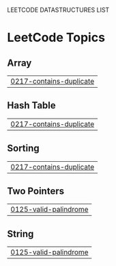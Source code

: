 LEETCODE DATASTRUCTURES LIST 

<!---LeetCode Topics Start-->
# LeetCode Topics
## Array
|  |
| ------- |
| [0217-contains-duplicate](https://github.com/nikkitha0806/Data_structures/tree/master/0217-contains-duplicate) |
## Hash Table
|  |
| ------- |
| [0217-contains-duplicate](https://github.com/nikkitha0806/Data_structures/tree/master/0217-contains-duplicate) |
## Sorting
|  |
| ------- |
| [0217-contains-duplicate](https://github.com/nikkitha0806/Data_structures/tree/master/0217-contains-duplicate) |
## Two Pointers
|  |
| ------- |
| [0125-valid-palindrome](https://github.com/nikkitha0806/Data_structures/tree/master/0125-valid-palindrome) |
## String
|  |
| ------- |
| [0125-valid-palindrome](https://github.com/nikkitha0806/Data_structures/tree/master/0125-valid-palindrome) |
<!---LeetCode Topics End-->